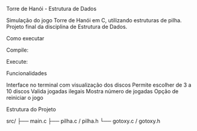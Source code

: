 Torre de Hanói - Estrutura de Dados

Simulação do jogo Torre de Hanói em C, utilizando estruturas de pilha. Projeto final da disciplina de Estrutura de Dados.

Como executar

 Compile:

 Execute:

Funcionalidades

Interface no terminal com visualização dos discos
Permite escolher de 3 a 10 discos
Valida jogadas ilegais
Mostra número de jogadas
Opção de reiniciar o jogo

Estrutura do Projeto

src/
├── main.c
├── pilha.c / pilha.h
└── gotoxy.c / gotoxy.h